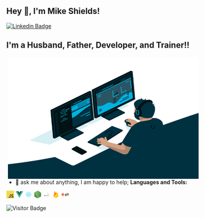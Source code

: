 ## Hey 👋, I'm Mike Shields!

[![Linkedin Badge](https://img.shields.io/badge/-mikeshieldsdev-blue?style=flat&logo=Linkedin&logoColor=white&link=https://www.linkedin.com/in/mikeshieldsdev/)](https://www.linkedin.com/in/mikeshieldsdev/)
## I'm a Husband, Father, Developer, and Trainer!!



  <img align="right" alt="GIF" src="https://github.com/CodingShields/codingshields/blob/main/code.gif?raw=true" width="500" height="320" />
  
- 💬 ask me about anything, I am happy to help;
**Languages and Tools:**  

<code><img height="20" src="https://raw.githubusercontent.com/github/explore/80688e429a7d4ef2fca1e82350fe8e3517d3494d/topics/javascript/javascript.png"></code>
<code><img height="20" src="https://raw.githubusercontent.com/github/explore/80688e429a7d4ef2fca1e82350fe8e3517d3494d/topics/vue/vue.png"></code>
<code><img height="20" src="https://raw.githubusercontent.com/github/explore/80688e429a7d4ef2fca1e82350fe8e3517d3494d/topics/react/react.png"></code>
<code><img height="20" src="https://raw.githubusercontent.com/github/explore/80688e429a7d4ef2fca1e82350fe8e3517d3494d/topics/nodejs/nodejs.png"></code>
<code><img height="20" src="https://raw.githubusercontent.com/github/explore/80688e429a7d4ef2fca1e82350fe8e3517d3494d/topics/mysql/mysql.png"></code>
<code><img height="20" src="https://raw.githubusercontent.com/github/explore/80688e429a7d4ef2fca1e82350fe8e3517d3494d/topics/firebase/firebase.png"></code>
<code><img height="20" src="https://raw.githubusercontent.com/github/explore/80688e429a7d4ef2fca1e82350fe8e3517d3494d/topics/git/git.png"></code>

![Visitor Badge](https://visitor-badge.laobi.icu/badge?page_id=codingshields.codingshields)

